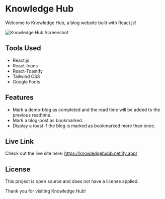 # Knowledge Hub

Welcome to Knowledge Hub, a blog website built with React.js!

![Knowledge Hub Screenshot](https://i.ibb.co/cDxFP5s/knowledgehub.png)

## Tools Used
- React.js
- React-Icons
- React-Toastify
- Tailwind CSS
- Google Fonts

## Features
- Mark a demo-blog as completed and the read time will be added to the previous readtime.
- Mark a blog-post as bookmarked.
- Display a toast if the blog is marked as bookmarked more than once.

## Live Link
Check out the live site here: https://knowledgehubb.netlify.app/

## License
This project is open source and does not have a license applied.

Thank you for visiting Knowledge Hub!
